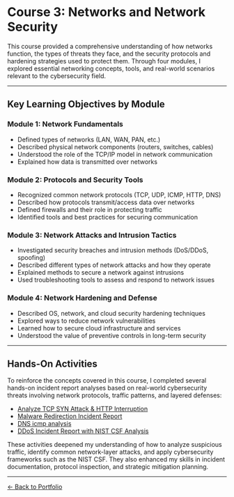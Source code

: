 # Course 3: Networks and Network Security

This course provided a comprehensive understanding of how networks function, the types of threats they face, and the security protocols and hardening strategies used to protect them. Through four modules, I explored essential networking concepts, tools, and real-world scenarios relevant to the cybersecurity field.

---

## Key Learning Objectives by Module

### Module 1: Network Fundamentals

- Defined types of networks (LAN, WAN, PAN, etc.)
- Described physical network components (routers, switches, cables)
- Understood the role of the TCP/IP model in network communication
- Explained how data is transmitted over networks

### Module 2: Protocols and Security Tools

- Recognized common network protocols (TCP, UDP, ICMP, HTTP, DNS)
- Described how protocols transmit/access data over networks
- Defined firewalls and their role in protecting traffic
- Identified tools and best practices for securing communication

### Module 3: Network Attacks and Intrusion Tactics

- Investigated security breaches and intrusion methods (DoS/DDoS, spoofing)
- Described different types of network attacks and how they operate
- Explained methods to secure a network against intrusions
- Used troubleshooting tools to assess and respond to network issues

### Module 4: Network Hardening and Defense

- Described OS, network, and cloud security hardening techniques
- Explored ways to reduce network vulnerabilities
- Learned how to secure cloud infrastructure and services
- Understood the value of preventive controls in long-term security

---

## Hands-On Activities

To reinforce the concepts covered in this course, I completed several hands-on incident report analyses based on real-world cybersecurity threats involving network protocols, traffic patterns, and layered defenses:

- [Analyze TCP SYN Attack & HTTP Interruption](dns%20http%20analysis.md)  
- [Malware Redirection Incident Report](malware%20redirection%20report.md)  
- [DNS icmp analysis](dns%20icmp%20analysis.md)
- [DDoS Incident Report with NIST CSF Analysis](ddos%20csf%20analysis.md)

These activities deepened my understanding of how to analyze suspicious traffic, identify common network-layer attacks, and apply cybersecurity frameworks such as the NIST CSF. They also enhanced my skills in incident documentation, protocol inspection, and strategic mitigation planning.

---

[← Back to Portfolio](./index.md)
